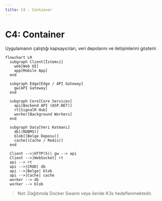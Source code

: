 ```yaml
---
title: C4 - Container
---
```


# C4: Container

Uygulamanın çalıştığı kapsayıcıları, veri depolarını ve iletişimlerini gösterir.

```mermaid
flowchart LR
  subgraph Client[İstemci]
    web[Web UI]
    app[Mobile App]
  end

  subgraph Edge[Edge / API Gateway]
    gw[API Gateway]
  end

  subgraph Core[Core Services]
    api[Backend API (ASP.NET)]
    rt[SignalR Hub]
    worker[Background Workers]
  end

  subgraph Data[Veri Katmanı]
    db[(RDBMS)]
    blob[(Belge Deposu)]
    cache[(Cache / Redis)]
  end

  Client -->|HTTP(S)| gw --> api
  Client -->|WebSocket| rt
  api --> rt
  api -->|CRUD| db
  api -->|Belge| blob
  api -->|Cache| cache
  worker --> db
  worker --> blob
```

> Not: Dağıtımda Docker Swarm veya ileride K3s hedeflenmektedir.

